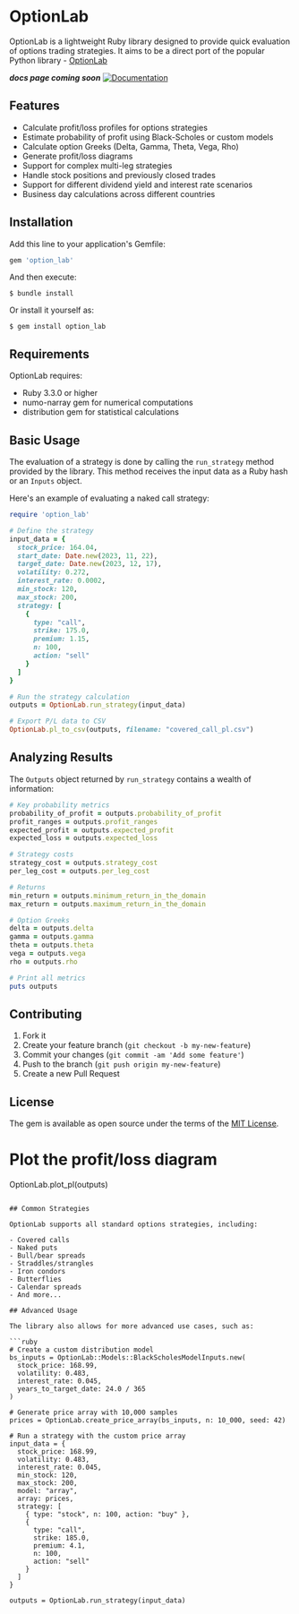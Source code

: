 # OptionLab

OptionLab is a lightweight Ruby library designed to provide quick evaluation of options trading strategies.
It aims to be a direct port of the popular Python library - [OptionLab](https://github.com/rgaveiga/optionlab)

***docs page coming soon***
[![Documentation](https://img.shields.io/badge/docs-YARD-blue.svg)](https://xjackk.github.io/option_lab/)

## Features

- Calculate profit/loss profiles for options strategies
- Estimate probability of profit using Black-Scholes or custom models
- Calculate option Greeks (Delta, Gamma, Theta, Vega, Rho)
- Generate profit/loss diagrams
- Support for complex multi-leg strategies
- Handle stock positions and previously closed trades
- Support for different dividend yield and interest rate scenarios
- Business day calculations across different countries

## Installation

Add this line to your application's Gemfile:

```ruby
gem 'option_lab'
```

And then execute:

```
$ bundle install
```

Or install it yourself as:

```
$ gem install option_lab
```

## Requirements

OptionLab requires:

- Ruby 3.3.0 or higher
- numo-narray gem for numerical computations
- distribution gem for statistical calculations

## Basic Usage

The evaluation of a strategy is done by calling the `run_strategy` method provided by the library. This method receives the input data as a Ruby hash or an `Inputs` object.

Here's an example of evaluating a naked call strategy:

```ruby
require 'option_lab'

# Define the strategy
input_data = {
  stock_price: 164.04,
  start_date: Date.new(2023, 11, 22),
  target_date: Date.new(2023, 12, 17),
  volatility: 0.272,
  interest_rate: 0.0002,
  min_stock: 120,
  max_stock: 200,
  strategy: [
    {
      type: "call",
      strike: 175.0,
      premium: 1.15,
      n: 100,
      action: "sell"
    }
  ]
}

# Run the strategy calculation
outputs = OptionLab.run_strategy(input_data)

# Export P/L data to CSV
OptionLab.pl_to_csv(outputs, filename: "covered_call_pl.csv")
```

## Analyzing Results

The `Outputs` object returned by `run_strategy` contains a wealth of information:

```ruby
# Key probability metrics
probability_of_profit = outputs.probability_of_profit
profit_ranges = outputs.profit_ranges
expected_profit = outputs.expected_profit
expected_loss = outputs.expected_loss

# Strategy costs
strategy_cost = outputs.strategy_cost
per_leg_cost = outputs.per_leg_cost

# Returns
min_return = outputs.minimum_return_in_the_domain
max_return = outputs.maximum_return_in_the_domain

# Option Greeks
delta = outputs.delta
gamma = outputs.gamma
theta = outputs.theta
vega = outputs.vega
rho = outputs.rho

# Print all metrics
puts outputs
```

## Contributing

1. Fork it
2. Create your feature branch (`git checkout -b my-new-feature`)
3. Commit your changes (`git commit -am 'Add some feature'`)
4. Push to the branch (`git push origin my-new-feature`)
5. Create a new Pull Request

## License

The gem is available as open source under the terms of the [MIT License](https://opensource.org/licenses/MIT).

# Plot the profit/loss diagram
OptionLab.plot_pl(outputs)
```

## Common Strategies

OptionLab supports all standard options strategies, including:

- Covered calls
- Naked puts
- Bull/bear spreads
- Straddles/strangles
- Iron condors
- Butterflies
- Calendar spreads
- And more...

## Advanced Usage

The library also allows for more advanced use cases, such as:

```ruby
# Create a custom distribution model
bs_inputs = OptionLab::Models::BlackScholesModelInputs.new(
  stock_price: 168.99,
  volatility: 0.483,
  interest_rate: 0.045,
  years_to_target_date: 24.0 / 365
)

# Generate price array with 10,000 samples
prices = OptionLab.create_price_array(bs_inputs, n: 10_000, seed: 42)

# Run a strategy with the custom price array
input_data = {
  stock_price: 168.99,
  volatility: 0.483,
  interest_rate: 0.045,
  min_stock: 120,
  max_stock: 200,
  model: "array",
  array: prices,
  strategy: [
    { type: "stock", n: 100, action: "buy" },
    {
      type: "call",
      strike: 185.0,
      premium: 4.1,
      n: 100,
      action: "sell"
    }
  ]
}

outputs = OptionLab.run_strategy(input_data)
